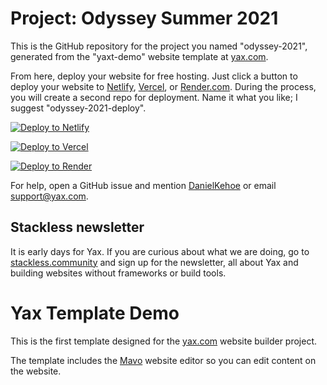 # Project: Odyssey Summer 2021

This is the GitHub repository for the project you named "odyssey-2021", generated from the "yaxt-demo" website template at [yax.com](https://yax.com).

From here, deploy your website for free hosting. Just click a button to deploy your website to [Netlify](https://www.netlify.com/), [Vercel](https://vercel.com/), or [Render.com](https://render.com/). During the process, you will create a second repo for deployment. Name it what you like; I suggest "odyssey-2021-deploy".

[![Deploy to Netlify](https://www.netlify.com/img/deploy/button.svg)](https://app.netlify.com/start/deploy?repository=https://github.com/odysseyjason/odyssey-2021)

[![Deploy to Vercel](https://vercel.com/button)](https://vercel.com/import/project?template=https://github.com/odysseyjason/odyssey-2021)

[![Deploy to Render](https://render.com/images/deploy-to-render-button.svg)](https://render.com/deploy)

For help, open a GitHub issue and mention [DanielKehoe](https://github.com/DanielKehoe) or email [support@yax.com](mailto:support@yax.com?subject=[GitHub]%20odyssey-2021).

## Stackless newsletter

It is early days for Yax. If you are curious about what we are doing, go to [stackless.community](https://stackless.community/) and sign up for the newsletter, all about Yax and building websites without frameworks or build tools.



# Yax Template Demo

This is the first template designed for the [yax.com](https://yax.com/) website builder project.

The template includes the [Mavo](https://mavo.io/) website editor so you can edit content on the website.
